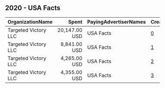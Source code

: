 ## 2020 - USA Facts 
|OrganizationName|Spent|PayingAdvertiserNames|CreativeUrls|Impressions|Genders|AgeBrackets|CountryCodes|BillingAddresses|CandidateBallotInformation|
|:---|---:|:---|:---|---:|:---|:---|:---|:---|:---|
|Targeted Victory  LLC|20,147.00 USD|USA Facts|[0](https://www.snap.com/political-ads/asset/06c83d14a89e0e9e87c0251371164efbcadafbd61e129035969a11d4f3b29ce1?mediaType=mp4)|5,308,421||18-35|united states|"1100 Wilson Blvd, 10th Floor,Arlington,22209,US"||
|Targeted Victory  LLC|8,841.00 USD|USA Facts|[1](https://www.snap.com/political-ads/asset/543487b6855b3f3807cb007e022284f230c5fd640d6cdab12facce64f287a5ec?mediaType=mp4)|2,568,461||18-35|united states|"1100 Wilson Blvd, 10th Floor,Arlington,22209,US"||
|Targeted Victory  LLC|4,265.00 USD|USA Facts|[2](https://www.snap.com/political-ads/asset/490642105926fcf983cc3eb94f5e3800898ec8556d7c1260a4d17779e9e945f8?mediaType=mp4)|1,360,416||18-35|united states|"1100 Wilson Blvd, 10th Floor,Arlington,22209,US"||
|Targeted Victory  LLC|4,355.00 USD|USA Facts|[3](https://www.snap.com/political-ads/asset/d58725dfdf8d56a00d26c27d98283fe5d5bc6adbf92a83df7b64185668dad144?mediaType=mp4)|1,226,813||18-35|united states|"1100 Wilson Blvd, 10th Floor,Arlington,22209,US"||
